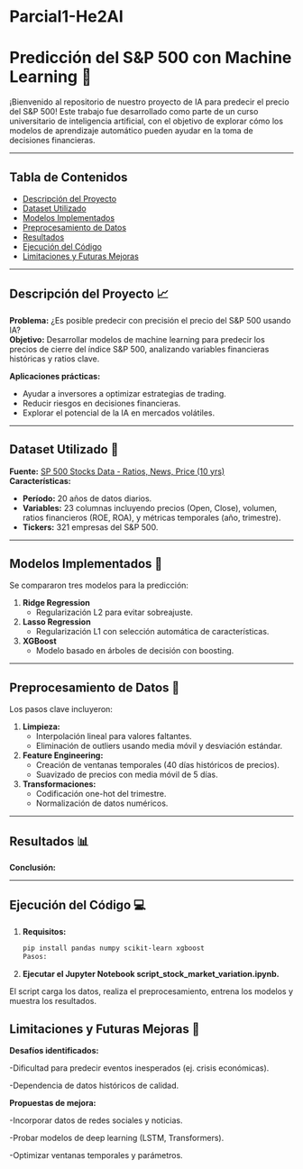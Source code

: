# Parcial1-He2AI
# Predicción del S&P 500 con Machine Learning 🚀

¡Bienvenido al repositorio de nuestro proyecto de IA para predecir el precio del S&P 500! Este trabajo fue desarrollado como parte de un curso universitario de inteligencia artificial, con el objetivo de explorar cómo los modelos de aprendizaje automático pueden ayudar en la toma de decisiones financieras.

---

## Tabla de Contenidos
- [Descripción del Proyecto](#descripción-del-proyecto)
- [Dataset Utilizado](#dataset-utilizado)
- [Modelos Implementados](#modelos-implementados)
- [Preprocesamiento de Datos](#preprocesamiento-de-datos)
- [Resultados](#resultados)
- [Ejecución del Código](#ejecución-del-código)
- [Limitaciones y Futuras Mejoras](#limitaciones-y-futuras-mejoras)


---

## Descripción del Proyecto 📈
**Problema:** ¿Es posible predecir con precisión el precio del S&P 500 usando IA?  
**Objetivo:** Desarrollar modelos de machine learning para predecir los precios de cierre del índice S&P 500, analizando variables financieras históricas y ratios clave.  

**Aplicaciones prácticas:**
- Ayudar a inversores a optimizar estrategias de trading.
- Reducir riesgos en decisiones financieras.
- Explorar el potencial de la IA en mercados volátiles.

---

## Dataset Utilizado 📂
**Fuente:** [SP 500 Stocks Data - Ratios, News, Price (10 yrs)](https://huggingface.co/datasets/pmoe7/SP_500_Stocks_Data-ratios_news_price_10_yrs)  
**Características:**
- **Período:** 20 años de datos diarios.
- **Variables:** 23 columnas incluyendo precios (Open, Close), volumen, ratios financieros (ROE, ROA), y métricas temporales (año, trimestre).
- **Tickers:** 321 empresas del S&P 500.

---

## Modelos Implementados 🤖
Se compararon tres modelos para la predicción:
1. **Ridge Regression**  
   - Regularización L2 para evitar sobreajuste.
2. **Lasso Regression**  
   - Regularización L1 con selección automática de características.
3. **XGBoost**  
   - Modelo basado en árboles de decisión con boosting.

---

## Preprocesamiento de Datos 🔧
Los pasos clave incluyeron:
1. **Limpieza:**  
   - Interpolación lineal para valores faltantes.
   - Eliminación de outliers usando media móvil y desviación estándar.
2. **Feature Engineering:**  
   - Creación de ventanas temporales (40 días históricos de precios).
   - Suavizado de precios con media móvil de 5 días.
3. **Transformaciones:**  
   - Codificación one-hot del trimestre.
   - Normalización de datos numéricos.

---

## Resultados 📊


**Conclusión:** 

---

## Ejecución del Código 💻
1. **Requisitos:**  
   ```bash
   pip install pandas numpy scikit-learn xgboost
   Pasos:

2. **Ejecutar el Jupyter Notebook script_stock_market_variation.ipynb.**

El script carga los datos, realiza el preprocesamiento, entrena los modelos y muestra los resultados.

## Limitaciones y Futuras Mejoras 🔮
**Desafíos identificados:**

-Dificultad para predecir eventos inesperados (ej. crisis económicas).

-Dependencia de datos históricos de calidad.

**Propuestas de mejora:**

-Incorporar datos de redes sociales y noticias.

-Probar modelos de deep learning (LSTM, Transformers).

-Optimizar ventanas temporales y parámetros.
